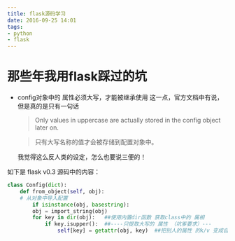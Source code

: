 ```yaml
---
title: flask源码学习
date: 2016-09-25 14:01
tags: 
- python
- flask
---
```

# 那些年我用flask踩过的坑

+ config对象中的  属性必须大写，才能被继承使用
    这一点，官方文档中有说，但是真的是只有一句话

    > Only values in uppercase are actually stored in the config object later on.

    > 只有大写名称的值才会被存储到配置对象中。

    我觉得这么反人类的设定，怎么也要说三便的！


如下是 flask v0.3 源码中的内容：
``` python
class Config(dict):
    def from_object(self, obj):
    # 从对象中导入配置
        if isinstance(obj, basestring):
        obj = import_string(obj)
        for key in dir(obj):   ##使用内置dir函数 获取class中的 属相
            if key.isupper():  ##----只提取大写的 属性 （坑爹要求）---
                self[key] = getattr(obj, key)  ##把别人的属性 的k/v 变成自己的
```